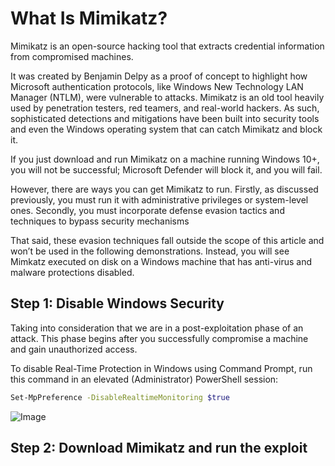 # What Is Mimikatz?


Mimikatz is an open-source hacking tool that extracts credential information from compromised machines. 

It was created by Benjamin Delpy as a proof of concept to highlight how Microsoft authentication protocols, like Windows New Technology LAN Manager (NTLM), were vulnerable to attacks. 
Mimikatz is an old tool heavily used by penetration testers, red teamers, and real-world hackers. As such, sophisticated detections and mitigations have been built into security tools and even the Windows operating system that can catch Mimikatz and block it. 

If you just download and run Mimikatz on a machine running Windows 10+, you will not be successful; Microsoft Defender will block it, and you will fail. 

However, there are ways you can get Mimikatz to run. Firstly, as discussed previously, you must run it with administrative privileges or system-level ones. Secondly, you must incorporate defense evasion tactics and techniques to bypass security mechanisms

That said, these evasion techniques fall outside the scope of this article and won’t be used in the following demonstrations. Instead, you will see Mimkatz executed on disk on a Windows machine that has anti-virus and malware protections disabled.

## Step 1: Disable  Windows Security 

Taking into consideration that we are in a post-exploitation phase of an attack. This phase begins after you successfully compromise a machine and gain unauthorized access.  

To disable Real-Time Protection in Windows using Command Prompt, run this command in an elevated (Administrator) PowerShell session:

```bash
Set-MpPreference -DisableRealtimeMonitoring $true
```


![Image](https://github.com/user-attachments/assets/8d86e2f1-359e-4faa-8aea-13b3b0872fb8)


## Step 2: Download Mimikatz and run the exploit 
